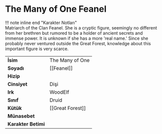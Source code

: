 # The Many of One Feanel  
  
!!! note inline end "Karakter Notları"  
	Matriarch of the Clan Feanel. She is a cryptic figure, seemingly no different from her brethren but rumored to be a holder of ancient secrets and immense power. It is unknown if she has a more 'real name.' Since she probably never ventured outside the Great Forest, knowledge about this important figure is very scarce.     
  
|  |  |  
|---|---|  
| **İsim** | The Many of One |  
| **Soyadı** | [[Feanel]] |  
| **Hizip** |  |  
| **Cinsiyet** | Dişi |  
| **Irk** | WoodElf |  
| **Sınıf** | Druid |  
| **Kütük** | [[Great Forest]] |  
| **Münasebet** |  |  
| **Karakter Betimi** |  |  
  
  
